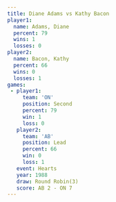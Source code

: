 ```yaml
---
title: Diane Adams vs Kathy Bacon
player1:            
  name: Adams, Diane
  percent: 79       
  wins: 1           
  losses: 0         
player2:            
  name: Bacon, Kathy
  percent: 66       
  wins: 0           
  losses: 1         
games:
 - player1:          
     team: 'ON'      
     position: Second
     percent: 79     
     win: 1          
     loss: 0         
   player2:        
     team: 'AB'    
     position: Lead
     percent: 66   
     win: 0        
     loss: 1       
   event: Hearts       
   year: 1988          
   draw: Round Robin(3)
   score: AB 2 - ON 7  
---
```

